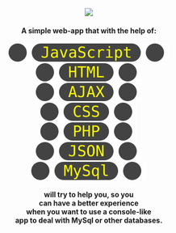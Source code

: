 



























<p align="center">
  <img src="jsmyadmin.svg" /> <br> <br>
  <strong>A simple web-app that with the help of:</strong><br><br>
  <img src="./res/js.svg" /> <br>
  <img src="./res/html.svg" /> <br>
  <img src="./res/ajax.svg" /> <br>
  <img src="./res/css.svg" /> <br>
  <img src="./res/php.svg" /> <br>
  <img src="./res/json.svg" /> <br>
  <img src="./res/mysql.svg" /> <br> <br>
  <strong>will try to help you, so you</strong><br>
  <strong>can have a better experience</strong><br>
  <strong>when you want to use a console-like</strong><br>
  <strong>app to deal with MySql or other databases.</strong><br>
</p>
<br>
